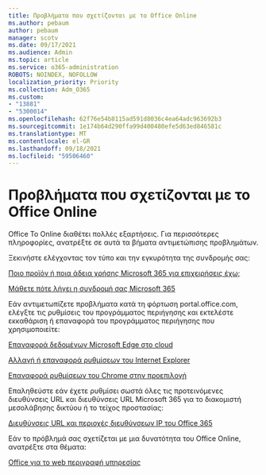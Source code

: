 ```yaml
---
title: Προβλήματα που σχετίζονται με το Office Online
ms.author: pebaum
author: pebaum
manager: scotv
ms.date: 09/17/2021
ms.audience: Admin
ms.topic: article
ms.service: o365-administration
ROBOTS: NOINDEX, NOFOLLOW
localization_priority: Priority
ms.collection: Adm_O365
ms.custom:
- "13881"
- "5300014"
ms.openlocfilehash: 62f76e54b8115ad591d8036c4ea64adc963692b3
ms.sourcegitcommit: 1e174b64d290ffa99d400480efe5d63ed846581c
ms.translationtype: MT
ms.contentlocale: el-GR
ms.lasthandoff: 09/18/2021
ms.locfileid: "59506460"
---
```

# <a name="issues-related-to-office-online"></a>Προβλήματα που σχετίζονται με το Office Online

Office Το Online διαθέτει πολλές εξαρτήσεις. Για περισσότερες πληροφορίες, ανατρέξτε σε αυτά τα βήματα αντιμετώπισης προβλημάτων.

Ξεκινήστε ελέγχοντας τον τύπο και την εγκυρότητα της συνδρομής σας:

[Ποιο προϊόν ή ποια άδεια χρήσης Microsoft 365 για επιχειρήσεις έχω;](https://support.microsoft.com/office/what-microsoft-365-business-product-or-license-do-i-have-f8ab5e25-bf3f-4a47-b264-174b1ee925fd)  

[Μάθετε πότε λήγει η συνδρομή σας Microsoft 365](https://support.microsoft.com/office/find-out-when-your-microsoft-365-subscription-expires-2eb89f06-bd1c-4f57-9269-f1cbab894341)  

Εάν αντιμετωπίζετε προβλήματα κατά τη φόρτωση portal.office.com, ελέγξτε τις ρυθμίσεις του προγράμματος περιήγησης και εκτελέστε εκκαθάριση ή επαναφορά του προγράμματος περιήγησης που χρησιμοποιείτε:

[Επαναφορά δεδομένων Microsoft Edge στο cloud](https://docs.microsoft.com/deployedge/edge-learnmore-reset-data-in-cloud)  

[Αλλαγή ή επαναφορά ρυθμίσεων του Internet Explorer](https://support.microsoft.com/windows/change-or-reset-internet-explorer-settings-2d4bac50-5762-91c5-a057-a922533f77d5) 

[Επαναφορά ρυθμίσεων του Chrome στην προεπιλογή](https://support.google.com/chrome/answer/3296214?hl=en)  

Επαληθεύστε εάν έχετε ρυθμίσει σωστά όλες τις προτεινόμενες διευθύνσεις URL και διευθύνσεις URL Microsoft 365 για το διακομιστή μεσολάβησης δικτύου ή το τείχος προστασίας:

[Διευθύνσεις URL και περιοχές διευθύνσεων IP του Office 365](https://docs.microsoft.com/microsoft-365/enterprise/urls-and-ip-address-ranges)  

Εάν το πρόβλημά σας σχετίζεται με μια δυνατότητα του Office Online, ανατρέξτε στα θέματα:

[Office για το web περιγραφή υπηρεσίας](https://docs.microsoft.com/office365/servicedescriptions/office-online-service-description/office-online-service-description)

